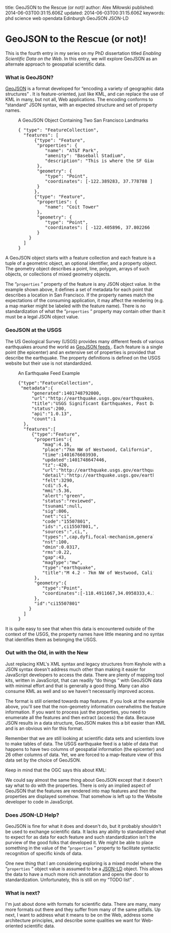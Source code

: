 title: GeoJSON to the Rescue (or not)!
author: Alex Miłowski
published: 2014-06-03T00:31:15.606Z
updated: 2014-06-03T00:31:15.606Z
keywords: phd
          science
          web
          opendata
          Edinburgh
          GeoJSON
          JSON-LD

# GeoJSON to the Rescue (or not)!

This is the fourth entry in my series on my PhD dissertation titled <cite>Enabling Scientific Data on the Web</cite>.  In this entry, we will explore GeoJSON as an alternate approach to geospatial scientific data.

### What is GeoJSON?

[GeoJSON](http://geojson.org/geojson-spec.html) is a format developed for   “encoding a variety of geographic data structures” . It is feature-oriented, just like KML, and can replace the use of KML in many, but not all, Web applications. The encoding conforms to  “standard” JSON syntax, with an expected structure and set of property names. 

<figure><figcaption>A GeoJSON Object Containing Two San Francisco Landmarks</figcaption><pre>{ &quot;type&quot;: &quot;FeatureCollection&quot;,
  &quot;features&quot;: [
      {&quot;type&quot;: &quot;Feature&quot;,
       &quot;properties&quot;: {
          &quot;name&quot;: &quot;AT&amp;T Park&quot;,
          &quot;amenity&quot;: &quot;Baseball Stadium&quot;,
          &quot;description&quot;: &quot;This is where the SF Giants play!&quot;
       },
       &quot;geometry&quot;: {
          &quot;type&quot;: &quot;Point&quot;,
          &quot;coordinates&quot;: [-122.389283, 37.778788 ]
       }
      },
      {&quot;type&quot;: &quot;Feature&quot;,
       &quot;properties&quot;: {
          &quot;name&quot;: &quot;Coit Tower&quot;
       },
       &quot;geometry&quot;: {
          &quot;type&quot;: &quot;Point&quot;,
          &quot;coordinates&quot;: [ -122.405896, 37.802266 ]
       }
    }
  ]
}</pre></figure>

A GeoJSON object starts with a feature collection and each feature is a tuple of a geometric object, an optional identifier, and a property object. The geometry object describes a point, line, polygon, arrays of such objects, or collections of mixed geometry objects. 

The  “`properties` ” property of the feature is any JSON object value. In the example shown above, it defines a set of metadata for each point that describes a location in San Francisco. If the property names match the expectations of the consuming application, it may affect the rendering (e.g. a map marker might be labeled with the feature name). There is no standardization of what the  “`properties` ”  property may contain other than it must be a legal JSON object value. 



### GeoJSON at the USGS

The US Geological Survey (USGS) provides many different feeds of various earthquakes around the world as [GeoJSON feeds ](http://earthquake.usgs.gov/earthquakes/feed/v1.0/geojson.php) . Each feature is a single point (the epicenter) and an extensive set of properties is provided that describe the earthquake.  The property definitions is defined on the USGS website but their use is not standardized. 

<figure><figcaption>An Earthquake Feed Example</figcaption><pre>
{&quot;type&quot;:&quot;FeatureCollection&quot;,
 &quot;metadata&quot;:{
     &quot;generated&quot;:1401748792000,
     &quot;url&quot;:&quot;http://earthquake.usgs.gov/earthquakes/feed/v1.0/summary/significant_day.geojson&quot;,
     &quot;title&quot;:&quot;USGS Significant Earthquakes, Past Day&quot;,
     &quot;status&quot;:200,
     &quot;api&quot;:&quot;1.0.13&quot;,
     &quot;count&quot;:1
  },
  &quot;features&quot;:[
     {&quot;type&quot;:&quot;Feature&quot;,
      &quot;properties&quot;:{
         &quot;mag&quot;:4.16,
         &quot;place&quot;:&quot;7km NW of Westwood, California&quot;,
         &quot;time&quot;:1401676603930,
         &quot;updated&quot;:1401748647446,
         &quot;tz&quot;:-420,
         &quot;url&quot;:&quot;http://earthquake.usgs.gov/earthquakes/eventpage/ci15507801&quot;,
         &quot;detail&quot;:&quot;http://earthquake.usgs.gov/earthquakes/feed/v1.0/detail/ci15507801.geojson&quot;,
         &quot;felt&quot;:3290,
         &quot;cdi&quot;:5.4,
         &quot;mmi&quot;:5.36,
         &quot;alert&quot;:&quot;green&quot;,
         &quot;status&quot;:&quot;reviewed&quot;,
         &quot;tsunami&quot;:null,
         &quot;sig&quot;:806,
         &quot;net&quot;:&quot;ci&quot;,
         &quot;code&quot;:&quot;15507801&quot;,
         &quot;ids&quot;:&quot;,ci15507801,&quot;,
         &quot;sources&quot;:&quot;,ci,&quot;,
         &quot;types&quot;:&quot;,cap,dyfi,focal-mechanism,general-link,geoserve,losspager,moment-tensor,nearby-cities,origin,phase-data,scitech-link,shakemap,&quot;,
         &quot;nst&quot;:100,
         &quot;dmin&quot;:0.0317,
         &quot;rms&quot;:0.22,
         &quot;gap&quot;:43,
         &quot;magType&quot;:&quot;mw&quot;,
         &quot;type&quot;:&quot;earthquake&quot;,
         &quot;title&quot;:&quot;M 4.2 - 7km NW of Westwood, California&quot;
      },
      &quot;geometry&quot;:{
         &quot;type&quot;:&quot;Point&quot;,
         &quot;coordinates&quot;:[-118.4911667,34.0958333,4.36]
      },
      &quot;id&quot;:&quot;ci15507801&quot;
    }
  ]
}</pre></figure>

It is quite easy to see that when this data is encountered outside of the context of the USGS, the property names have little meaning and no syntax that identifies them as belonging the USGS. 



### Out with the Old, in with the New

Just replacing KML's XML syntax and legacy structures from Keyhole with a JSON syntax doesn't address much other than making it easier for JavaScript developers to access the data. There are plenty of mapping tool kits, written in JavaScript, that can readily  “do things ” with GeoJSON data with minimal effort and that is generally a good thing. Many can also consume KML as well and so we haven't necessarily improved access. 

The format is still oriented towards map features. If you look at the example above, you'll see that the non-geometry information overwhelms the feature information. If you want to process just the properties, you need to enumerate all the features and then extract (access) the data. Because JSON results in a data structure, GeoJSON makes this a bit easier than KML and is an obvious win for this format. 

Remember that we are still looking at scientific data sets and scientists love to make tables of data.  The USGS earthquake feed is a table of data that happens to have two columns of geospatial information (the epicenter) and 26 other columns of data.   Yet, we are forced to a map-feature view of this data set by the choice of GeoJSON. 

Keep in mind that the OGC says this about KML:

We could say almost the same thing about GeoJSON except that it doesn't say what to do with the properties.  There is only an implied aspect of GeoJSON that the features are rendered into map features and then the properties are displayed somehow.  That somehow is left up to the Website developer to code in JavaScript. 



### Does JSON-LD Help?

GeoJSON is fine for what it does and doesn't do, but it probably shouldn't be used to exchange scientific data.  It lacks any ability to standardized what to expect for as data for each feature and such standardization isn't the purview of the good folks that developed it.  We might be able to place something in the value of the   “`properties` ” property to facilitate syntactic recognition of specific kinds of data. 

One new thing that I am considering exploring is a mixed model where the   “`properties` ” object value is assumed to be a [JSON-LD](http://www.w3.org/TR/json-ld/) object.  This allows the data to have a much more rich annotation and opens the door to standardization.  Unfortunately, this is still on my  “TODO list” .



### What is next?



I'm just about done with formats for scientific data. There are many, many more formats out there and they suffer from many of the same pitfalls. Up next, I want to address what it means to be on the Web, address some architecture principles, and describe some qualities we want for Web-oriented scientific data. 



